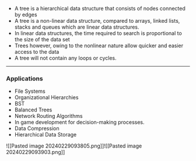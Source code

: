 ﻿- A tree is a hierarchical data structure that consists of nodes connected by edges
- A tree is a non-linear data structure, compared to arrays, linked lists, stacks and queues which are linear data structures.
- In linear data structures, the time required to search is proportional to the size of the data set
- Trees however, owing to the nonlinear nature allow quicker and easier access to the data
- A tree will not contain any loops or cycles.

_________
### Applications
-  File Systems
-  Organizational Hierarchies
-  BST
-  Balanced Trees
-  Network Routing Algorithms
-  In game development for decision-making processes.
- Data Compression
- Hierarchical Data Storage

![[Pasted image 20240229093805.png]]![[Pasted image 20240229093903.png]]